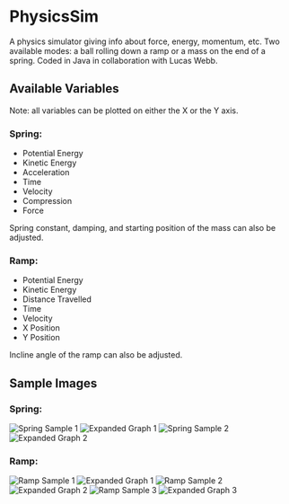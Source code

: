 # PhysicsSim
A physics simulator giving info about force, energy, momentum, etc. Two available modes: a ball rolling down a ramp or a mass on the end of a spring. Coded in Java in collaboration with Lucas Webb.

## Available Variables
Note: all variables can be plotted on either the X or the Y axis.

### Spring:
- Potential Energy
- Kinetic Energy
- Acceleration
- Time
- Velocity
- Compression
- Force

Spring constant, damping, and starting position of the mass can also be adjusted.

### Ramp:
- Potential Energy
- Kinetic Energy
- Distance Travelled
- Time
- Velocity
- X Position
- Y Position

Incline angle of the ramp can also be adjusted.

## Sample Images

### Spring:
![Spring Sample 1](https://i.imgur.com/wsyK0Ur.png) ![Expanded Graph 1](https://i.imgur.com/FD0J68X.png)
![Spring Sample 2](https://i.imgur.com/T073m6kr.png) ![Expanded Graph 2](https://i.imgur.com/4cpqQKV.png)

### Ramp:
![Ramp Sample 1](https://i.imgur.com/iXsQiRA.png) ![Expanded Graph 1](https://i.imgur.com/Ut3ZsPY.png)
![Ramp Sample 2](https://i.imgur.com/XcyqEWO.png) ![Expanded Graph 2](https://i.imgur.com/4mELWja.png)
![Ramp Sample 3](https://i.imgur.com/Wzo3gKJ.png) ![Expanded Graph 3](https://i.imgur.com/a0VIhT8.png)
